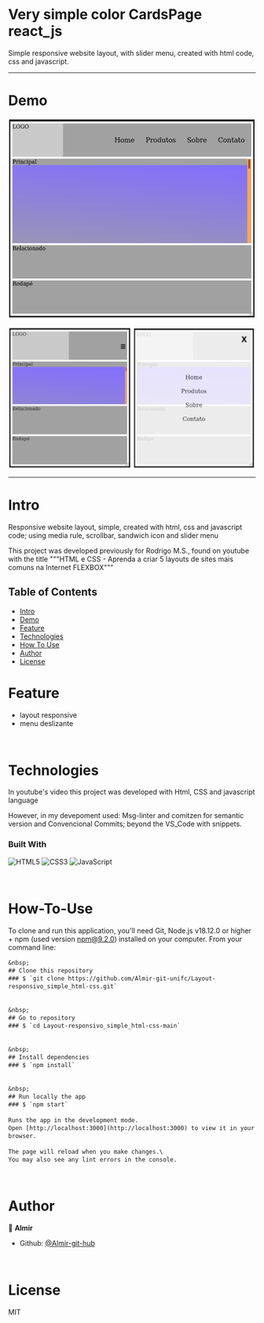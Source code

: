 Very simple color CardsPage react_js
====================================
Simple responsive website layout, with slider menu, created with html code, css and javascript.

---------------------------------------------------------------------------------------------------------


# Demo  <a name = "Demo"></a>

![layout-site-responsive-923px](https://github.com/Almir-git-unifc/Layout-responsivo_simple_html-css/blob/devAbs/z-app-1-923px.png)

![layout-site-responsive-717px](https://github.com/Almir-git-unifc/Layout-responsivo_simple_html-css/blob/devAbs/z-app-2-717px-showMenuz.png)


--------------------------------------------------------------------------------------

# Intro <a name = "Intro"></a>
Responsive website layout, simple, created with html, css and javascript code; using media rule, scrollbar, sandwich icon and slider menu

This project was developed previously for Rodrigo M.S., found on youtube with the title """HTML e CSS - Aprenda a criar 5 layouts de sites mais comuns na Internet FLEXBOX"""

<!-- 
Layout de site responsivo, simples, criado com código html, css e javascript; usando regra de mídia, barra de rolagem, ícone de sanduíche e menu deslizante 
 -->

<!-- START doctoc generated TOC please keep comment here to allow auto update -->
<!-- DON'T EDIT THIS SECTION, INSTEAD RE-RUN doctoc TO UPDATE -->
## Table of Contents
- [Intro](#Intro)
- [Demo](#Demo)
- [Feature](#Feature)
- [Technologies](#Technologies)
- [How To Use](#How-To-Use)
- [Author](#Author)
- [License](#License)

<!-- END doctoc generated TOC please keep comment here to allow auto update -->

# Feature <a name = "Feature"></a>
- layout responsive
- menu deslizante


&nbsp;
# Technologies <a name = "Technologies"></a>
In youtube's video this project was developed with Html, CSS and javascript language

However, in my devepoment used:
Msg-linter and comitzen for semantic version and Convencional Commits;  beyond the VS_Code with snippets. 

### Built With 
![HTML5](https://img.shields.io/badge/html5-%23E34F26.svg?style=for-the-badge&logo=html5&logoColor=white)
![CSS3](https://img.shields.io/badge/css3-%231572B6.svg?style=for-the-badge&logo=css3&logoColor=white)
![JavaScript](https://img.shields.io/badge/javascript-%23323330.svg?style=for-the-badge&logo=javascript&logoColor=%23F7DF1E)

 
 
&nbsp;
# How-To-Use <a name = "How-To-Use"></a>

To clone and run this application, you'll need Git, Node.js v18.12.0 or higher + npm (used version npm@9.2.0) installed on your computer. 
From your command line:

```
&nbsp;
## Clone this repository
### $ `git clone https://github.com/Almir-git-unifc/Layout-responsivo_simple_html-css.git`


&nbsp;
## Go to repository
### $ `cd Layout-responsivo_simple_html-css-main`


&nbsp;
## Install dependencies
### $ `npm install`


&nbsp;
## Run locally the app
### $ `npm start`

Runs the app in the development mode.
Open [http://localhost:3000](http://localhost:3000) to view it in your browser.

The page will reload when you make changes.\
You may also see any lint errors in the console.
```

&nbsp;
# Author <a name = "Author"></a>

👤 **Almir**

- Github: [@Almir-git-hub](https://github.com/Almir-git-unifc)


&nbsp;
# License <a name = "License"></a>

MIT
